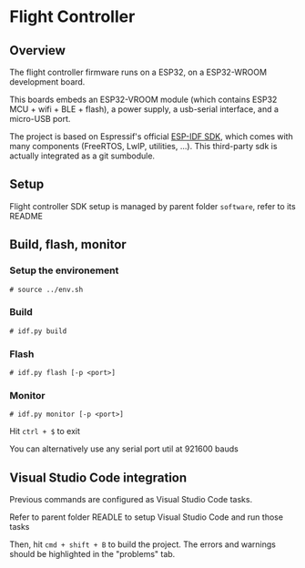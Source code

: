 # Flight Controller

## Overview

The flight controller firmware runs on a ESP32, on a ESP32-WROOM development board.

This boards embeds an ESP32-VROOM module (which contains ESP32 MCU + wifi + BLE + flash), a power supply, a usb-serial interface, and a micro-USB port.

The project is based on Espressif's official [ESP-IDF SDK](https://github.com/espressif/esp-idf), which comes with many components (FreeRTOS, LwIP, utilities, ...). This third-party sdk is actually integrated as a git sumbodule.

## Setup

Flight controller SDK setup is managed by parent folder `software`, refer to its README

## Build, flash, monitor

### Setup the environement

```
# source ../env.sh
```

### Build

```
# idf.py build
```

### Flash

```
# idf.py flash [-p <port>]
```

### Monitor

```
# idf.py monitor [-p <port>]
```
Hit `ctrl + $` to exit

You can alternatively use any serial port util at 921600 bauds

## Visual Studio Code integration

Previous commands are configured as Visual Studio Code tasks.

Refer to parent folder READLE to setup Visual Studio Code and run those tasks

Then, hit `cmd + shift + B` to build the project. The errors and warnings should be highlighted in the "problems" tab.